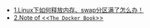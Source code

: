 - [1.Linux下如何释放内存、swap分区满了怎么办！](https://github.com/shangaijun/blog/blob/master/articles/linux/1.md)
- [2.Note of <<`The Docker Book`>>](https://github.com/shangaijun/blog/blob/master/articles/docker/1.md)